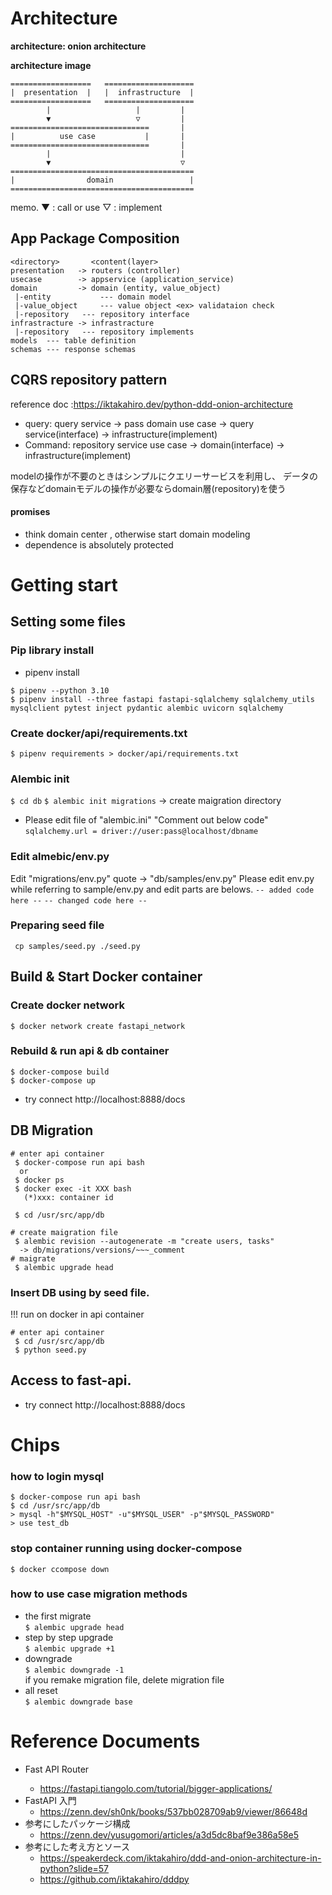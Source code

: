 

# Architecture
**architecture: onion architecture**

**architecture image**
```
==================   ====================
|  presentation  |   |  infrastructure  |
==================   ====================
        |                   |         | 
        ▼                   ▽         |
===============================       |
|          use case           |       |
===============================       |
        |                             |
        ▼                             ▽
=========================================
|                domain                 |
=========================================
```
memo.
  ▼ : call or use
  ▽ : implement

## App Package Composition
```
<directory>       <content(layer>
presentation   -> routers (controller)
usecase        -> appservice (application_service)
domain         -> domain (entity, value_object)
 |-entity           --- domain model
 |-value_object     --- value object <ex> validataion check
 |-repository   --- repository interface
infrastracture -> infrastracture
 |-repository   --- repository implements
models  --- table definition 
schemas --- response schemas

```
## CQRS repository pattern
reference doc :https://iktakahiro.dev/python-ddd-onion-architecture

 - query: query service -> pass domain
   use case -> query service(interface) -> infrastructure(implement)
 - Command: repository service 
   use case -> domain(interface) -> infrastructure(implement)

modelの操作が不要のときはシンプルにクエリーサービスを利用し、
データの保存などdomainモデルの操作が必要ならdomain層(repository)を使う

#### promises
 - think domain center , otherwise start domain modeling
 - dependence is absolutely protected



# Getting start
## Setting some files
### Pip library install
 - pipenv install
 ```
 $ pipenv --python 3.10
 $ pipenv install --three fastapi fastapi-sqlalchemy sqlalchemy_utils mysqlclient pytest inject pydantic alembic uvicorn sqlalchemy
 ```

### Create docker/api/requirements.txt
`$ pipenv requirements > docker/api/requirements.txt`

### Alembic init
 `$ cd db`
 `$ alembic init migrations`
  -> create maigration directory
 - Please edit file of "alembic.ini"
   "Comment out below code"
   `sqlalchemy.url = driver://user:pass@localhost/dbname`

### Edit almebic/env.py
Edit "migrations/env.py" 
quote -> "db/samples/env.py"
Please edit env.py while referring to sample/env.py
  and edit parts are belows.
 ` -- added code here -- `
 ` -- changed code here -- `

### Preparing seed file
 ` cp samples/seed.py ./seed.py`


## Build & Start Docker container

### Create docker network
 `$ docker network create fastapi_network`

### Rebuild & run api & db container
 ```
 $ docker-compose build
 $ docker-compose up
 
 ```
 - try connect
   http://localhost:8888/docs

## DB Migration
```
# enter api container
 $ docker-compose run api bash
  or
 $ docker ps
 $ docker exec -it XXX bash
   (*)xxx: container id
 
 $ cd /usr/src/app/db

# create maigration file
 $ alembic revision --autogenerate -m "create users, tasks"
  -> db/migrations/versions/~~~_comment
# maigrate
 $ alembic upgrade head
```
### Insert DB using by seed file.
!!! run on docker in api container
```
# enter api container
 $ cd /usr/src/app/db
 $ python seed.py
``` 

## Access to fast-api.
 - try connect
   http://localhost:8888/docs


# Chips
### how to login mysql 
  ```
  $ docker-compose run api bash
  $ cd /usr/src/app/db  
  > mysql -h"$MYSQL_HOST" -u"$MYSQL_USER" -p"$MYSQL_PASSWORD"
  > use test_db
  ```
### stop container running using docker-compose
  `$ docker ccompose down`

### how to use case migration methods
  - the first migrate  
     `$ alembic upgrade head`
  - step by step upgrade  
     `$ alembic upgrade +1`
  - downgrade  
     `$ alembic downgrade -1`  
     if you remake migration file, delete migration file
  - all reset  
     `$ alembic downgrade base`


# Reference Documents
 - Fast API Router <Original Documents>
   - https://fastapi.tiangolo.com/tutorial/bigger-applications/
 - FastAPI 入門
   - https://zenn.dev/sh0nk/books/537bb028709ab9/viewer/86648d
 - 参考にしたパッケージ構成
   - https://zenn.dev/yusugomori/articles/a3d5dc8baf9e386a58e5
 - 参考にした考え方とソース
   - https://speakerdeck.com/iktakahiro/ddd-and-onion-architecture-in-python?slide=57
   - https://github.com/iktakahiro/dddpy
   
